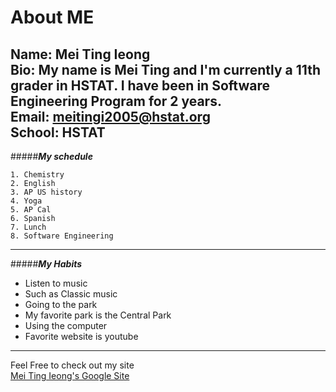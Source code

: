 # **About ME**  
Name: Mei Ting Ieong  
Bio: My name is Mei Ting and I'm currently a 11th grader in HSTAT. I have been in Software Engineering Program for 2 years.  
Email: meitingi2005@hstat.org  
School: HSTAT  
---
#####_**My schedule**_  
```
1. Chemistry  
2. English  
3. AP US history  
4. Yoga  
5. AP Cal  
6. Spanish  
7. Lunch  
8. Software Engineering  

```
---
#####_**My Habits**_  
* Listen to music  
 * Such as Classic music  
* Going to the park  
 * My favorite park is the Central Park  
* Using the computer  
 * Favorite website is youtube  
 ---
Feel Free to check out my site  
 [Mei Ting Ieong's Google Site](https://sites.google.com/a/hstat.org/meitingi2005sep11/about-me)
 